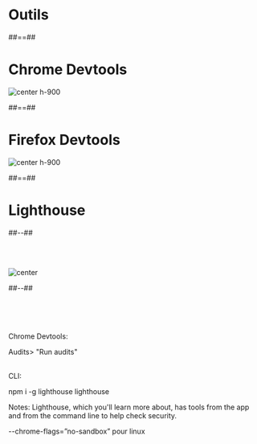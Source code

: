 <!-- .slide: class="transition-white sfeir-bg-blue" -->

# Outils

##==##

# Chrome Devtools

![center h-900](./assets/images/chrome_devtools.png)

##==##

# Firefox Devtools

![center h-900](./assets/images/firefox_devtools.png)

##==##

<!-- .slide: class="two-column-layout" -->

# Lighthouse

##--##

<br><br>

![center](./assets/images/lighthouse.png)

##--##

<br><br><br>

Chrome Devtools:

Audits> "Run audits"
<br><br>

CLI:

npm i -g lighthouse lighthouse <url>

Notes:
Lighthouse, which you'll learn more about, has tools from the app and from the command line to help check security.

--chrome-flags=”no-sandbox” pour linux
